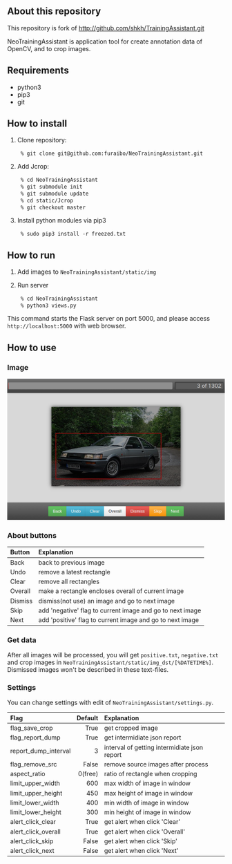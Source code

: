 ## About this repository

This repository is fork of http://github.com/shkh/TrainingAssistant.git

NeoTrainingAssistant is application tool for create annotation data of OpenCV, 
and to crop images.


## Requirements

* python3
* pip3
* git


## How to install

1. Clone repository:

		% git clone git@github.com:furaibo/NeoTrainingAssistant.git

2. Add Jcrop:

		% cd NeoTrainingAssistant
		% git submodule init
		% git submodule update
		% cd static/Jcrop
		% git checkout master

3. Install python modules via pip3

		% sudo pip3 install -r freezed.txt


## How to run

1. Add images to `NeoTrainingAssistant/static/img`

2. Run server

		% cd NeoTrainingAssistant
		% python3 views.py

This command starts the Flask server on port 5000, and please access `http://localhost:5000` with web browser.


## How to use
### Image
![sample](./sample.png)

### About buttons
| Button   | Explanation  |
|:---------|:-------------|
| Back     | back to previous image |
| Undo     | remove a latest rectangle |
| Clear    | remove all rectangles |
| Overall  | make a rectangle encloses overall of current image |
| Dismiss  | dismiss(not use) an image and go to next image |
| Skip     | add 'negative' flag to current image and go to next image |
| Next     | add 'positive' flag to current image and go to next image |

### Get data
After all images will be processed, you will get `positive.txt`, `negative.txt` and crop images in `NeoTrainingAssistant/static/img_dst/[%DATETIME%]`. Dismissed images won't be described in these text-files.

### Settings
You can change settings with edit of `NeoTrainingAssistant/settings.py`.

| Flag                 | Default  | Explanation  |
|:---------------------|---------:|:-------------|
| flag_save_crop       | True     | get cropped image |
| flag_report_dump     | True     | get intermidiate json report |
| report_dump_interval | 3        | interval of getting intermidiate json report |
| flag_remove_src      | False    | remove source images after process |
| aspect_ratio         | 0(free)  | ratio of rectangle when cropping |
| limit_upper_width    | 600      | max width of image in window |
| limit_upper_height   | 450      | max height of image in window |
| limit_lower_width    | 400      | min width of image in window |
| limit_lower_height   | 300      | min height of image in window |
| alert_click_clear    | True     | get alert when click 'Clear' |
| alert_click_overall  | True     | get alert when click 'Overall' |
| alert_click_skip     | False    | get alert when click 'Skip' |
| alert_click_next     | False    | get alert when click 'Next' |



